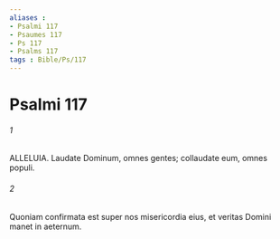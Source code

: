 ```yaml
---
aliases : 
- Psalmi 117
- Psaumes 117
- Ps 117
- Psalms 117
tags : Bible/Ps/117
---
```


# Psalmi 117

###### 1
ALLELUIA. Laudate Dominum, omnes gentes; collaudate eum, omnes populi.
###### 2
Quoniam confirmata est super nos misericordia eius, et veritas Domini manet in aeternum.
